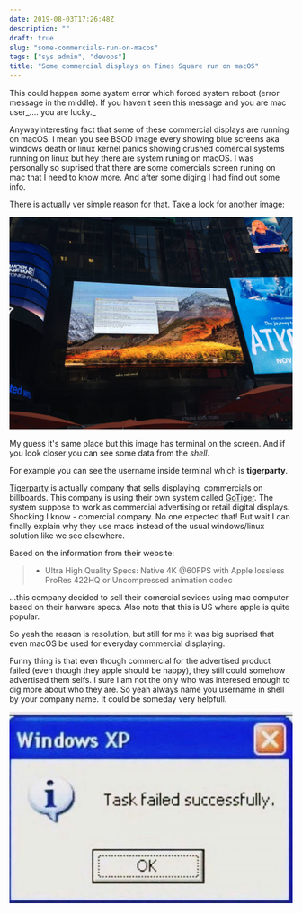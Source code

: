 ```yaml
---
date: 2019-08-03T17:26:48Z
description: ""
draft: true
slug: "some-commercials-run-on-macos"
tags: ["sys admin", "devops"]
title: "Some commercial displays on Times Square run on macOS"
---
```



This could happen some system error which forced system reboot (error message in the middle). If you haven't seen this message and you are mac user_.... you are lucky._

AnywayInteresting fact that some of these commercial displays are running on macOS. I mean you see BSOD image every showing blue screens aka windows death or linux kernel panics showing crushed comercial systems running on linux but hey there are system runing on macOS. I was personally so suprised that there are some comercials screen runing on mac that I need to know more. And after some diging I had find out some info.

There is actually ver simple reason for that. Take a look for another image:

![](images/image01.jpg)

My guess it's same place but this image has terminal on the screen. And if you look closer you can see some data from the _shell_.

For example you can see the username inside terminal which is **tigerparty**.

[Tigerparty](https://www.thetigerparty.com/) is actually company that sells displaying  commercials on billboards. This company is using their own system called [GoTiger](https://www.thetigerparty.com/product). The system suppose to work as commercial advertising or retail digital displays. Shocking I know - comercial company. No one expected that! But wait I can finally explain why they use macs instead of the usual windows/linux solution like we see elsewhere.

Based on the information from their website:

> -   Ultra High Quality Specs:
>     Native 4K @60FPS with Apple lossless ProRes 422HQ or Uncompressed animation codec

...this company decided to sell their comercial sevices using mac computer based on their harware specs. Also note that this is US where apple is quite popular.

So yeah the reason is resolution, but still for me it was big suprised that even macOS be used for everyday commercial displaying.

Funny thing is that even though commercial for the advertised product failed (even though they apple should be happy), they still could somehow advertised them selfs. I sure I am not the only who was interesed enough to dig more about who they are. So yeah always name you username in shell by your company name. It could be someday very helpfull.

![](images/image02.jpg)
